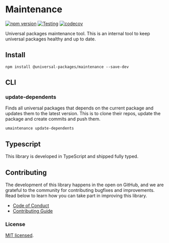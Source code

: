 # Maintenance

[![npm version](https://badge.fury.io/js/@universal-packages%2Fmaintenance.svg)](https://www.npmjs.com/package/@universal-packages/maintenance)
[![Testing](https://github.com/universal-packages/universal-maintenance/actions/workflows/testing.yml/badge.svg)](https://github.com/universal-packages/universal-maintenance/actions/workflows/testing.yml)
[![codecov](https://codecov.io/gh/universal-packages/universal-maintenance/branch/main/graph/badge.svg?token=CXPJSN8IGL)](https://codecov.io/gh/universal-packages/universal-maintenance)

Universal packages maintenance tool. This is an internal tool to keep universal packages healthy and up to date.

## Install

```shell
npm install @universal-packages/maintenance --save-dev
```

## CLI

### update-dependents

Finds all universal packages that depends on the current package and updates them to the latest version. This is to clone their repos, update the package and create commits and push them.

```shell
umaintenance update-dependents
```

## Typescript

This library is developed in TypeScript and shipped fully typed.

## Contributing

The development of this library happens in the open on GitHub, and we are grateful to the community for contributing bugfixes and improvements. Read below to learn how you can take part in improving this library.

- [Code of Conduct](./CODE_OF_CONDUCT.md)
- [Contributing Guide](./CONTRIBUTING.md)

### License

[MIT licensed](./LICENSE).
